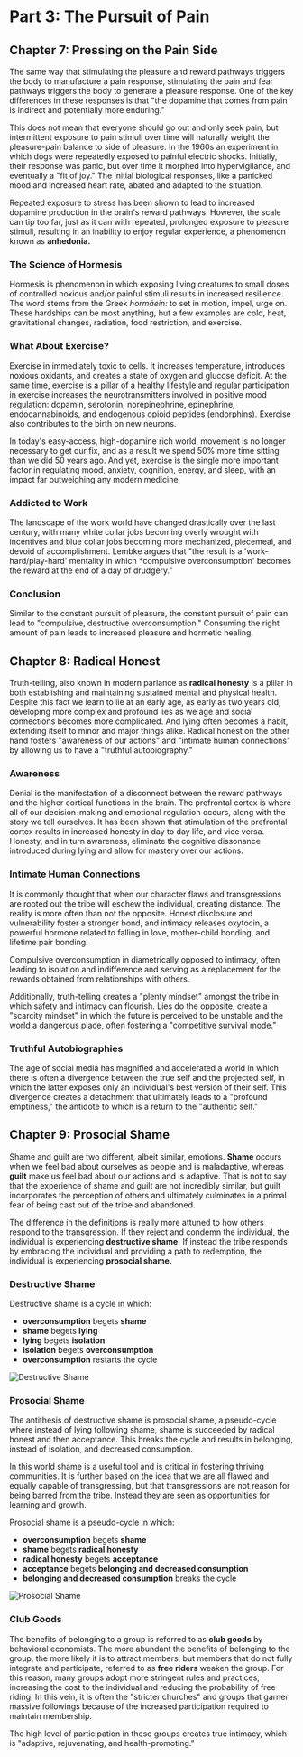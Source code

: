 # Part 3: The Pursuit of Pain

## Chapter 7: Pressing on the Pain Side
The same way that stimulating the pleasure and reward pathways triggers the body to manufacture a pain response, stimulating the pain and fear pathways triggers the body to generate a pleasure response. One of the key differences in these responses is that "the dopamine that comes from pain is indirect and potentially more enduring."

This does not mean that everyone should go out and only seek pain, but intermittent exposure to pain stimuli over time will naturally weight the pleasure-pain balance to side of pleasure. In the 1960s an experiment in which dogs were repeatedly exposed to painful electric shocks. Initially, their response was panic, but over time it morphed into hypervigilance, and eventually a "fit of joy." The initial biological responses, like a panicked mood and increased heart rate, abated and adapted to the situation.

Repeated exposure to stress has been shown to lead to increased dopamine production in the brain's reward pathways. However, the scale can tip too far, just as it can with repeated, prolonged exposure to pleasure stimuli, resulting in an inability to enjoy regular experience, a phenomenon known as **anhedonia.**

### The Science of Hormesis
Hormesis is phenomenon in which exposing living creatures to small doses of controlled noxious and/or painful stimuli results in increased resilience. The word stems from the Greek *hormáein:* to set in motion, impel, urge on. These hardships can be most anything, but a few examples are cold, heat, gravitational changes, radiation, food restriction, and exercise.

### What About Exercise?
Exercise in immediately toxic to cells. It increases temperature, introduces noxious oxidants, and creates a state of oxygen and glucose deficit. At the same time, exercise is a pillar of a healthy lifestyle and regular participation in exercise increases the neurotransmitters involved in positive mood regulation: dopamin, serotonin, norepinephrine, epinephrine, endocannabinoids, and endogenous opioid peptides (endorphins). Exercise also contributes to the birth on new neurons.

In today's easy-access, high-dopamine rich world, movement is no longer necessary to get our fix, and as a result we spend 50% more time sitting than we did 50 years ago. And yet, exercise is the single more important factor in regulating mood, anxiety, cognition, energy, and sleep, with an impact far outweighing any modern medicine.

### Addicted to Work
The landscape of the work world have changed drastically over the last century, with many white collar jobs becoming overly wrought with incentives and blue collar jobs becoming more mechanized, piecemeal, and devoid of accomplishment. Lembke argues that "the result is a 'work-hard/play-hard' mentality in which *compulsive overconsumption' becomes the reward at the end of a day of drudgery."

### Conclusion
Similar to the constant pursuit of pleasure, the constant pursuit of pain can lead to "compulsive, destructive overconsumption." Consuming the right amount of pain leads to increased pleasure and hormetic healing.

## Chapter 8: Radical Honest
Truth-telling, also known in modern parlance as **radical honesty** is a pillar in both establishing and maintaining sustained mental and physical health. Despite this fact we learn to lie at an early age, as early as two years old, developing more complex and profound lies as we age and social connections becomes more complicated. And lying often becomes a habit, extending itself to minor and major things alike. Radical honest on the other hand fosters "awareness of our actions" and "intimate human connections" by allowing us to have a "truthful autobiography."

### Awareness
Denial is the manifestation of a disconnect between the reward pathways and the higher cortical functions in the brain. The prefrontal cortex is where all of our decision-making and emotional regulation occurs, along with the story we tell ourselves. It has been shown that stimulation of the prefrontal cortex results in increased honesty in day to day life, and vice versa. Honesty, and in turn awareness, eliminate the cognitive dissonance introduced during lying and allow for mastery over our actions.

### Intimate Human Connections
It is commonly thought that when our character flaws and transgressions are rooted out the tribe will eschew the individual, creating distance. The reality is more often than not the opposite. Honest disclosure and vulnerability foster a stronger bond, and intimacy releases oxytocin, a powerful hormone related to falling in love, mother-child bonding, and lifetime pair bonding.

Compulsive overconsumption in diametrically opposed to intimacy, often leading to isolation and indifference and serving as a replacement for the rewards obtained from relationships with others.

Additionally, truth-telling creates a "plenty mindset" amongst the  tribe in which safety and intimacy can flourish. Lies do the opposite, create a "scarcity mindset" in which the future is perceived to be unstable and the world a dangerous place, often fostering a "competitive survival mode." 

### Truthful Autobiographies
The age of social media has magnified and accelerated a world in which there is often a divergence between the true self and the projected self, in which the latter exposes only an individual's best version of their self. This divergence creates a detachment that ultimately leads to a "profound emptiness," the antidote to which is a return to the "authentic self."

## Chapter 9: Prosocial Shame
Shame and guilt are two different, albeit similar, emotions. **Shame** occurs when we feel bad about ourselves as people and is maladaptive, whereas **guilt** make us feel bad about our actions and is adaptive. That is not to say that the experience of shame and guilt are not incredibly similar, but guilt incorporates the perception of others and ultimately culminates in a primal fear of being cast out of the tribe and abandoned.

The difference in the definitions is really more attuned to how others respond to the transgression. If they reject and condemn the individual, the individual is experiencing **destructive shame.** If instead the tribe responds by embracing the individual and providing a path to redemption, the individual is experiencing **prosocial shame.**

### Destructive Shame
Destructive shame is a cycle in which:

- **overconsumption** begets **shame**
- **shame** begets **lying**
- **lying** begets **isolation**
- **isolation** begets **overconsumption**
- **overconsumption** restarts the cycle

![Destructive Shame](./images/destructive-shame.jpg)

### Prosocial Shame
The antithesis of destructive shame is prosocial shame, a pseudo-cycle where instead of lying following shame, shame is succeeded by radical honest and then acceptance. This breaks the cycle and results in belonging, instead of isolation, and decreased consumption.

In this world shame is a useful tool and is critical in fostering thriving communities. It is further based on the idea that we are all flawed and equally capable of transgressing, but that transgressions are not reason for being barred from the tribe. Instead they are seen as opportunities for learning and growth.

Prosocial shame is a pseudo-cycle in which:

- **overconsumption** begets **shame**
- **shame** begets **radical honesty**
- **radical honesty** begets **acceptance**
- **acceptance** begets **belonging and decreased consumption**
- **belonging and decreased consumption** breaks the cycle

![Prosocial Shame](./images/prosocial-shame.jpg)

### Club Goods
The benefits of belonging to a group is referred to as **club goods** by behavioral economists. The more abundant the benefits of belonging to the group, the more likely it is to attract members, but members that do not fully integrate and participate, referred to as **free riders** weaken the group. For this reason, many groups adopt more stringent rules and practices, increasing the cost to the individual and reducing the probability of free riding. In this vein, it is often the "stricter churches" and groups that garner massive followings because of the increased participation required to maintain membership.

The high level of participation in these groups creates true intimacy, which is "adaptive, rejuvenating, and health-promoting."
